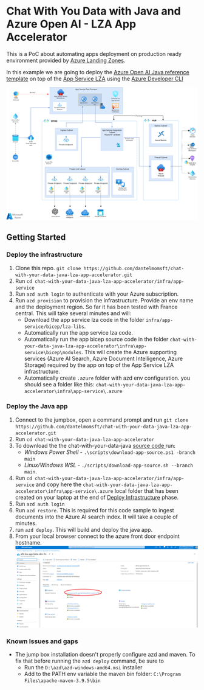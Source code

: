 # Chat With You Data with Java and Azure Open AI - LZA App Accelerator
This is a PoC about automating apps deployment on production ready environment provided by [Azure Landing Zones](https://learn.microsoft.com/en-us/azure/cloud-adoption-framework/scenarios/app-platform/ready).

In this example we are going to deploy the [Azure Open AI Java reference template](https://learn.microsoft.com/en-us/azure/developer/intro/azure-ai-for-developers?pivots=java#azure-ai-reference-templates) on top of the [App Service LZA](https://github.com/Azure/appservice-landing-zone-accelerator) using the [Azure Developer CLI](https://learn.microsoft.com/en-us/azure/developer/azure-developer-cli/overview)

![Alt text](docs/LZA-APP-ACC-chat-with-your-data-java.png)

## Getting Started

### Deploy the infrastructure
1. Clone this repo. `git clone https://github.com/dantelmomsft/chat-with-your-data-java-lza-app-accelerator.git`
2. Run `cd chat-with-your-data-java-lza-app-accelerator/infra/app-service` 
3. Run `azd auth login` to authenticate with your Azure subscription.
4. Run `azd provision` to provision the infrastructure. Provide an env name and the deployment region. So far it has been tested with France central. This will take several minutes and will:
    - Download the app service lza code in  the folder `infra/app-service/bicep/lza-libs`.
    - Automatically run the app service lza code.
    - Automatically run the app bicep source code in the folder `chat-with-your-data-java-lza-app-accelerator\infra\app-service\bicep\modules`. This will create the Azure supporting services (Azure AI Search, Azure Document Intelligence, Azure Storage) required by the app on top of the App Service LZA infrastructure.
    -  Automatically create `.azure` folder with azd env configuration. you should see a folder like this: `chat-with-your-data-java-lza-app-accelerator\infra\app-service\.azure`
### Deploy the Java app 
1. Connect to the jumpbox, open a command prompt and run `git clone https://github.com/dantelmomsft/chat-with-your-data-java-lza-app-accelerator.git`
2. Run `cd chat-with-your-data-java-lza-app-accelerator` 
3. To download the the chat-with-your-data-java [source code ](https://github.com/Azure-Samples/azure-search-openai-demo-java) run:
    - *Windows Power Shell* - `.\scripts\download-app-source.ps1 -branch main` 
    - *Linux/Windows WSL* - `./scripts/download-app-source.sh --branch main`.
4. Run `cd chat-with-your-data-java-lza-app-accelerator/infra/app-service` and copy here the `chat-with-your-data-java-lza-app-accelerator\infra\app-service\.azure` local folder that has been created on your laptop at the end of [Deploy Infrastructure](#deploy-the-infrastructure)  phase.
5. Run `azd auth login`
6. Run `azd restore`. This is required for this code sample to ingest documents into the Azure AI search index. It will take a couple of minutes.
7. run `azd deploy`. This will build and deploy the java app.
8. From your local browser connect to the azure front door endpoint hostname. 
![Alt text](afd-endpoint.png)

### Known Issues and gaps
- The jump box installation doesn't properly configure azd and maven. To fix that before running the `azd deploy` command, be sure to
    - Run the `D:\azd\azd-windows-amd64.msi` installer
    - Add to the PATH env variable the maven bin folder: `C:\Program Files\apache-maven-3.9.5\bin`

